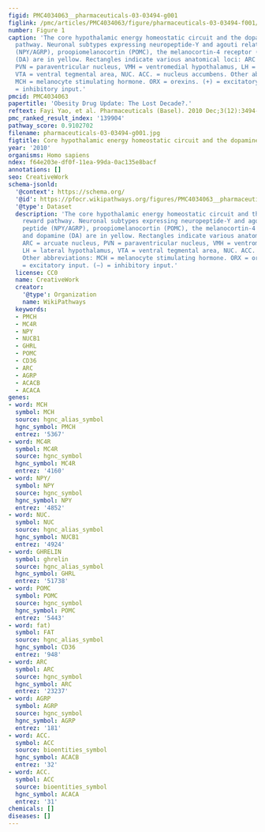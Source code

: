 ```yaml
---
figid: PMC4034063__pharmaceuticals-03-03494-g001
figlink: /pmc/articles/PMC4034063/figure/pharmaceuticals-03-03494-f001/
number: Figure 1
caption: 'The core hypothalamic energy homeostatic circuit and the dopamine reward
  pathway. Neuronal subtypes expressing neuropeptide-Y and agouti related peptide
  (NPY/AGRP), proopiomelanocortin (POMC), the melanocortin-4 receptor (MC4R) and dopamine
  (DA) are in yellow. Rectangles indicate various anatomical loci: ARC = arcuate nucleus,
  PVN = paraventricular nucleus, VMH = ventromedial hypothalamus, LH = lateral hypothalamus,
  VTA = ventral tegmental area, NUC. ACC. = nucleus accumbens. Other abbreviations:
  MCH = melanocyte stimulating hormone. ORX = orexins. (+) = excitatory input. (−)
  = inhibitory input.'
pmcid: PMC4034063
papertitle: 'Obesity Drug Update: The Lost Decade?.'
reftext: Fayi Yao, et al. Pharmaceuticals (Basel). 2010 Dec;3(12):3494-3521.
pmc_ranked_result_index: '139904'
pathway_score: 0.9102702
filename: pharmaceuticals-03-03494-g001.jpg
figtitle: Core hypothalamic energy homeostatic circuit and the dopamine reward pathway
year: '2010'
organisms: Homo sapiens
ndex: f64e203e-df0f-11ea-99da-0ac135e8bacf
annotations: []
seo: CreativeWork
schema-jsonld:
  '@context': https://schema.org/
  '@id': https://pfocr.wikipathways.org/figures/PMC4034063__pharmaceuticals-03-03494-g001.html
  '@type': Dataset
  description: 'The core hypothalamic energy homeostatic circuit and the dopamine
    reward pathway. Neuronal subtypes expressing neuropeptide-Y and agouti related
    peptide (NPY/AGRP), proopiomelanocortin (POMC), the melanocortin-4 receptor (MC4R)
    and dopamine (DA) are in yellow. Rectangles indicate various anatomical loci:
    ARC = arcuate nucleus, PVN = paraventricular nucleus, VMH = ventromedial hypothalamus,
    LH = lateral hypothalamus, VTA = ventral tegmental area, NUC. ACC. = nucleus accumbens.
    Other abbreviations: MCH = melanocyte stimulating hormone. ORX = orexins. (+)
    = excitatory input. (−) = inhibitory input.'
  license: CC0
  name: CreativeWork
  creator:
    '@type': Organization
    name: WikiPathways
  keywords:
  - PMCH
  - MC4R
  - NPY
  - NUCB1
  - GHRL
  - POMC
  - CD36
  - ARC
  - AGRP
  - ACACB
  - ACACA
genes:
- word: MCH
  symbol: MCH
  source: hgnc_alias_symbol
  hgnc_symbol: PMCH
  entrez: '5367'
- word: MC4R
  symbol: MC4R
  source: hgnc_symbol
  hgnc_symbol: MC4R
  entrez: '4160'
- word: NPY/
  symbol: NPY
  source: hgnc_symbol
  hgnc_symbol: NPY
  entrez: '4852'
- word: NUC.
  symbol: NUC
  source: hgnc_alias_symbol
  hgnc_symbol: NUCB1
  entrez: '4924'
- word: GHRELIN
  symbol: ghrelin
  source: hgnc_alias_symbol
  hgnc_symbol: GHRL
  entrez: '51738'
- word: POMC
  symbol: POMC
  source: hgnc_symbol
  hgnc_symbol: POMC
  entrez: '5443'
- word: fat)
  symbol: FAT
  source: hgnc_alias_symbol
  hgnc_symbol: CD36
  entrez: '948'
- word: ARC
  symbol: ARC
  source: hgnc_symbol
  hgnc_symbol: ARC
  entrez: '23237'
- word: AGRP
  symbol: AGRP
  source: hgnc_symbol
  hgnc_symbol: AGRP
  entrez: '181'
- word: ACC.
  symbol: ACC
  source: bioentities_symbol
  hgnc_symbol: ACACB
  entrez: '32'
- word: ACC.
  symbol: ACC
  source: bioentities_symbol
  hgnc_symbol: ACACA
  entrez: '31'
chemicals: []
diseases: []
---
```

